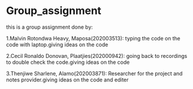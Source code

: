 # Group_assignment
this is a group assignment done by: 

1.Malvin Rotondwa Heavy, Maposa(202003513): typing the code on the code with laptop.giving ideas on the code

2.Cecil Ronaldo Donovan, Plaatjies(202000942): going back to recordings to double check the code.giving ideas on the code

3.Thenjiwe Sharlene, Alamo(202003871): Researcher for the project and notes provider.giving ideas on the code and editer
